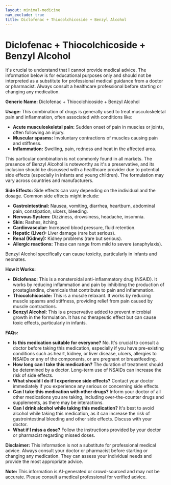```yaml
---
layout: minimal-medicine
nav_exclude: true
title: Diclofenac + Thiocolchicoside + Benzyl Alcohol
---
```


# Diclofenac + Thiocolchicoside + Benzyl Alcohol

It's crucial to understand that I cannot provide medical advice. The information below is for educational purposes only and should not be interpreted as a substitute for professional medical guidance from a doctor or pharmacist.  Always consult a healthcare professional before starting or changing any medication.

**Generic Name:** Diclofenac + Thiocolchicoside + Benzyl Alcohol

**Usage:** This combination of drugs is generally used to treat musculoskeletal pain and inflammation, often associated with conditions like:

* **Acute musculoskeletal pain:**  Sudden onset of pain in muscles or joints, often following an injury.
* **Muscular spasms:**  Involuntary contractions of muscles causing pain and stiffness.
* **Inflammation:** Swelling, pain, redness and heat in the affected area.

This particular combination is not commonly found in all markets. The presence of Benzyl Alcohol is noteworthy as it's a preservative, and its inclusion should be discussed with a healthcare provider due to potential side effects (especially in infants and young children). The formulation may vary across countries and manufacturers.


**Side Effects:**  Side effects can vary depending on the individual and the dosage.  Common side effects might include:

* **Gastrointestinal:** Nausea, vomiting, diarrhea, heartburn, abdominal pain, constipation, ulcers, bleeding.
* **Nervous System:** Dizziness, drowsiness, headache, insomnia.
* **Skin:** Rashes, itching.
* **Cardiovascular:** Increased blood pressure, fluid retention.
* **Hepatic (Liver):** Liver damage (rare but serious).
* **Renal (Kidney):** Kidney problems (rare but serious).
* **Allergic reactions:**  These can range from mild to severe (anaphylaxis).

Benzyl Alcohol specifically can cause toxicity, particularly in infants and neonates.

**How it Works:**

* **Diclofenac:**  This is a nonsteroidal anti-inflammatory drug (NSAID). It works by reducing inflammation and pain by inhibiting the production of prostaglandins, chemicals that contribute to pain and inflammation.
* **Thiocolchicoside:** This is a muscle relaxant. It works by reducing muscle spasms and stiffness, providing relief from pain caused by muscle contractions.
* **Benzyl Alcohol:** This is a preservative added to prevent microbial growth in the formulation. It has no therapeutic effect but can cause toxic effects, particularly in infants.


**FAQs:**

* **Is this medication suitable for everyone?** No.  It's crucial to consult a doctor before taking this medication, especially if you have pre-existing conditions such as heart, kidney, or liver disease, ulcers, allergies to NSAIDs or any of the components, or are pregnant or breastfeeding.
* **How long can I take this medication?**  The duration of treatment should be determined by a doctor.  Long-term use of NSAIDs can increase the risk of side effects.
* **What should I do if I experience side effects?**  Contact your doctor immediately if you experience any serious or concerning side effects.
* **Can I take this medication with other drugs?**  Inform your doctor of all other medications you are taking, including over-the-counter drugs and supplements, as there may be interactions.
* **Can I drink alcohol while taking this medication?**  It's best to avoid alcohol while taking this medication, as it can increase the risk of gastrointestinal bleeding and other side effects.  Discuss with your doctor.
* **What if I miss a dose?** Follow the instructions provided by your doctor or pharmacist regarding missed doses.


**Disclaimer:** This information is not a substitute for professional medical advice.  Always consult your doctor or pharmacist before starting or changing any medication. They can assess your individual needs and provide the most appropriate advice.


**Note:** This information is AI-generated or crowd-sourced and may not be accurate. Please consult a medical professional for verified advice.